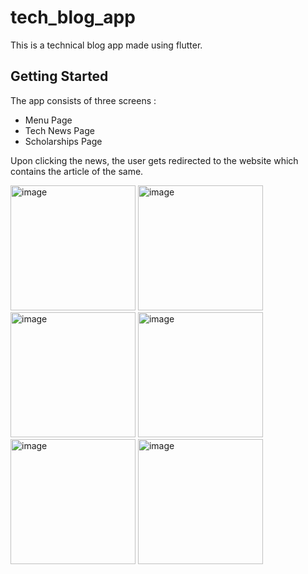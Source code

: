 # tech_blog_app

This is a technical blog app made using flutter.

## Getting Started

The app consists of three screens :
- Menu Page
- Tech News Page
- Scholarships Page

Upon clicking the news, the user gets redirected to the website which contains the article of the same.

<img src="https://user-images.githubusercontent.com/83121957/137021737-50f9cbd0-735d-4031-bb9e-2434bbb36197.png" alt="image" style="width:200px;"/>
<img src="https://user-images.githubusercontent.com/83121957/137021795-34eb033d-5a44-4eb8-ab5b-5d0f7cef6caa.png" alt="image" style="width:200px;"/>
<img src="https://user-images.githubusercontent.com/83121957/137021817-503a303f-bd49-42d2-9cf2-91d8ce599156.png" alt="image" style="width:200px;"/>
<img src="https://user-images.githubusercontent.com/83121957/137021858-c2eed730-e025-48a1-98b6-f41b6f03f792.png" alt="image" style="width:200px;"/>
<img src="https://user-images.githubusercontent.com/83121957/137021892-f16c2062-fa65-4fae-8847-335af0c312e4.png" alt="image" style="width:200px;"/>
<img src="https://user-images.githubusercontent.com/83121957/137021914-7c5468b5-39b7-4110-9d6e-7d0ea6759945.png" alt="image" style="width:200px;"/>
